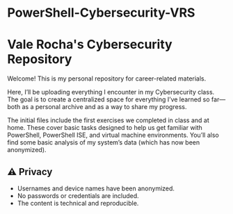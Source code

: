 # PowerShell-Cybersecurity-VRS
# Vale Rocha's Cybersecurity Repository

Welcome! This is my personal repository for career-related materials.

Here, I’ll be uploading everything I encounter in my Cybersecurity class. The goal is to create a centralized space for everything I’ve learned so far—both as a personal archive and as a way to share my progress.

The initial files include the first exercises we completed in class and at home. These cover basic tasks designed to help us get familiar with PowerShell, PowerShell ISE, and virtual machine environments. You’ll also find some basic analysis of my system’s data (which has now been anonymized).



## ⚠️ Privacy

- Usernames and device names have been anonymized.
- No passwords or credentials are included.
- The content is technical and reproducible.
